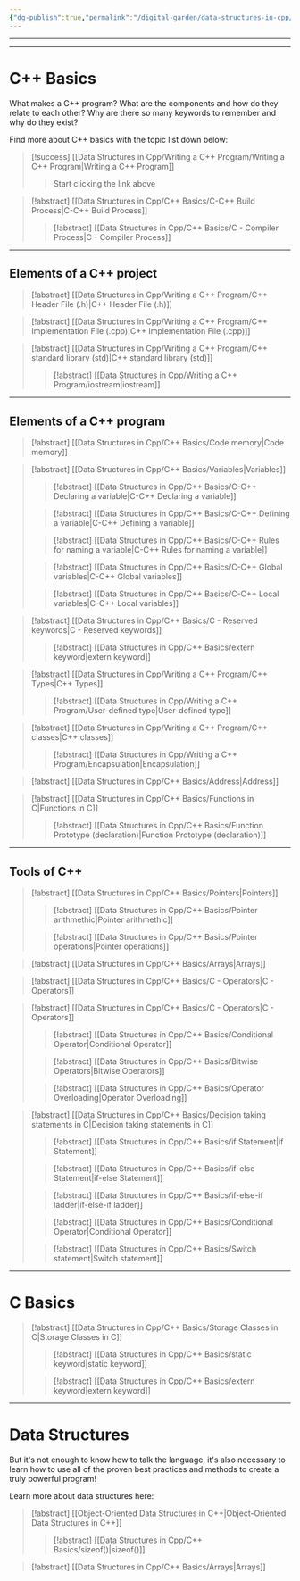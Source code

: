 ```yaml
---
{"dg-publish":true,"permalink":"/digital-garden/data-structures-in-cpp/"}
---
```


---
---
# C++ Basics

What makes a C++ program? What are the components and how do they relate to each other? Why are there so many keywords to remember and why do they exist?

Find more about C++ basics with the topic list down below:

> [!success] [[Data Structures in Cpp/Writing a C++ Program/Writing a C++ Program\|Writing a C++ Program]]
>   > Start clicking the link above 

> [!abstract] [[Data Structures in Cpp/C++ Basics/C-C++ Build Process\|C-C++ Build Process]]
>   >[!abstract]  [[Data Structures in Cpp/C++ Basics/C - Compiler Process\|C - Compiler Process]]

---
## Elements of a C++ project

> [!abstract]  [[Data Structures in Cpp/Writing a C++ Program/C++ Header File (.h)\|C++ Header File (.h)]]

> [!abstract] [[Data Structures in Cpp/Writing a C++ Program/C++ Implementation File (.cpp)\|C++ Implementation File (.cpp)]]

> [!abstract] [[Data Structures in Cpp/Writing a C++ Program/C++ standard library (std)\|C++ standard library (std)]]
>   >[!abstract] [[Data Structures in Cpp/Writing a C++ Program/iostream\|iostream]]

---
## Elements of a C++ program

> [!abstract] [[Data Structures in Cpp/C++ Basics/Code memory\|Code memory]]

> [!abstract] [[Data Structures in Cpp/C++ Basics/Variables\|Variables]]
>   >[!abstract]  [[Data Structures in Cpp/C++ Basics/C-C++ Declaring a variable\|C-C++ Declaring a variable]]
>   
>   >[!abstract]  [[Data Structures in Cpp/C++ Basics/C-C++ Defining a variable\|C-C++ Defining a variable]]
>  
>   >[!abstract] [[Data Structures in Cpp/C++ Basics/C-C++ Rules for naming a variable\|C-C++ Rules for naming a variable]]
>   
>   >[!abstract] [[Data Structures in Cpp/C++ Basics/C-C++ Global variables\|C-C++ Global variables]]
>   
>   >[!abstract] [[Data Structures in Cpp/C++ Basics/C-C++ Local variables\|C-C++ Local variables]]

> [!abstract] [[Data Structures in Cpp/C++ Basics/C - Reserved keywords\|C - Reserved keywords]]
>   >[!abstract] [[Data Structures in Cpp/C++ Basics/extern keyword\|extern keyword]]

> [!abstract] [[Data Structures in Cpp/Writing a C++ Program/C++ Types\|C++ Types]]
>   >[!abstract] [[Data Structures in Cpp/Writing a C++ Program/User-defined type\|User-defined type]]

> [!abstract] [[Data Structures in Cpp/Writing a C++ Program/C++ classes\|C++ classes]]
>   >[!abstract]  [[Data Structures in Cpp/Writing a C++ Program/Encapsulation\|Encapsulation]]

> [!abstract] [[Data Structures in Cpp/C++ Basics/Address\|Address]]

> [!abstract] [[Data Structures in Cpp/C++ Basics/Functions in C\|Functions in C]]
>   >[!abstract] [[Data Structures in Cpp/C++ Basics/Function Prototype (declaration)\|Function Prototype (declaration)]]

---
## Tools of C++

> [!abstract] [[Data Structures in Cpp/C++ Basics/Pointers\|Pointers]]
>   >[!abstract]  [[Data Structures in Cpp/C++ Basics/Pointer arithmethic\|Pointer arithmethic]]
>   
>   > [!abstract]  [[Data Structures in Cpp/C++ Basics/Pointer operations\|Pointer operations]]

> [!abstract] [[Data Structures in Cpp/C++ Basics/Arrays\|Arrays]]

> [!abstract] [[Data Structures in Cpp/C++ Basics/C - Operators\|C - Operators]]

> [!abstract] [[Data Structures in Cpp/C++ Basics/C - Operators\|C - Operators]]
>   >[!abstract]  [[Data Structures in Cpp/C++ Basics/Conditional Operator\|Conditional Operator]]
>   
>   > [!abstract]  [[Data Structures in Cpp/C++ Basics/Bitwise Operators\|Bitwise Operators]]
>   
>   > [!abstract]  [[Data Structures in Cpp/C++ Basics/Operator Overloading\|Operator Overloading]]
>   

> [!abstract] [[Data Structures in Cpp/C++ Basics/Decision taking statements  in C\|Decision taking statements  in C]]
>   >[!abstract]  [[Data Structures in Cpp/C++ Basics/if Statement\|if Statement]]
>   
>   >[!abstract]  [[Data Structures in Cpp/C++ Basics/if-else Statement\|if-else Statement]]
>  
>   >[!abstract] [[Data Structures in Cpp/C++ Basics/if-else-if ladder\|if-else-if ladder]]
>   
>   >[!abstract] [[Data Structures in Cpp/C++ Basics/Conditional Operator\|Conditional Operator]]
>   
>   >[!abstract] [[Data Structures in Cpp/C++ Basics/Switch statement\|Switch statement]]

---
# C Basics

> [!abstract] [[Data Structures in Cpp/C++ Basics/Storage Classes in C\|Storage Classes in C]]
>   >[!abstract]  [[Data Structures in Cpp/C++ Basics/static keyword\|static keyword]]
>   
>   > [!abstract]  [[Data Structures in Cpp/C++ Basics/extern keyword\|extern keyword]]
>   


---

# Data Structures

But it's not enough to know how to talk the language, it's also necessary to learn how to use all of the proven best practices and methods to create a truly powerful program!

Learn more about data structures here:

> [!abstract] [[Object-Oriented Data Structures in C++\|Object-Oriented Data Structures in C++]]
>    >[!abstract]  [[Data Structures in Cpp/C++ Basics/sizeof()\|sizeof()]]

> [!abstract] [[Data Structures in Cpp/C++ Basics/Arrays\|Arrays]]
